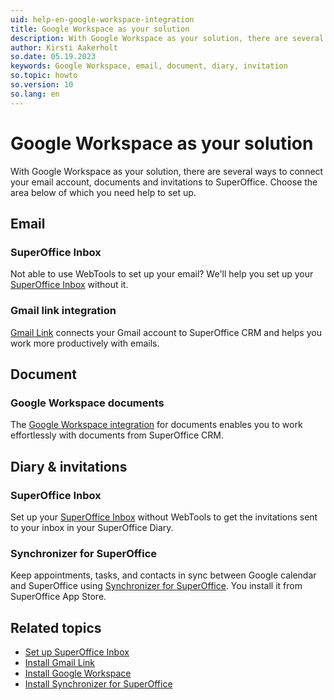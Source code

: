 ```yaml
---
uid: help-en-google-workspace-integration
title: Google Workspace as your solution
description: With Google Workspace as your solution, there are several ways to connect your email account, documents and invitations to SuperOffice.
author: Kirsti Aakerholt
so.date: 05.19.2023
keywords: Google Workspace, email, document, diary, invitation
so.topic: howto
so.version: 10
so.lang: en
---
```


# Google Workspace as your solution

With Google Workspace as your solution, there are several ways to connect your email account, documents and invitations to SuperOffice. Choose the area below of which you need help to set up.

## Email

### SuperOffice Inbox

Not able to use WebTools to set up your email? We'll help you set up your [SuperOffice Inbox][1] without it.

### Gmail link integration

[Gmail Link][2] connects your Gmail account to SuperOffice CRM and helps you work more productively with emails.

## Document

### Google Workspace documents

The [Google Workspace integration][3] for documents enables you to work effortlessly with documents from SuperOffice CRM.

## Diary & invitations

### SuperOffice Inbox

Set up your [SuperOffice Inbox][1] without WebTools to get the invitations sent to your inbox in your SuperOffice Diary.

### Synchronizer for SuperOffice

Keep appointments, tasks, and contacts in sync between Google calendar and SuperOffice using [Synchronizer for SuperOffice][4]. You install it from SuperOffice App Store.

## Related topics

* [Set up SuperOffice Inbox][1]
* [Install Gmail Link][2]
* [Install Google Workspace][3]
* [Install Synchronizer for SuperOffice][4]

<!-- Referenced links -->
[1]: ../../../email/inbox/learn/setup.md
[2]: ../../../email/gmail-link/learn/install.md
[3]: install-google-workspace.md
[4]: https://appstore.superoffice.com/infobridge-software-b-v-/synchronizer-for-superoffice

<!-- Referenced images -->
